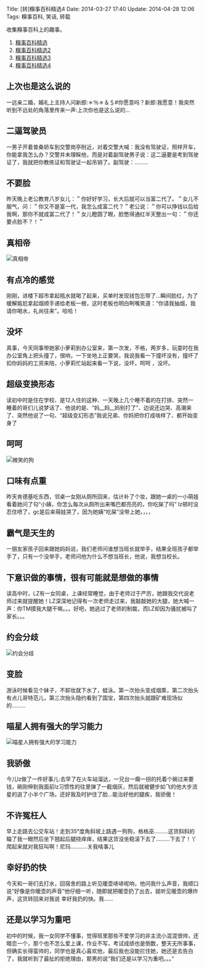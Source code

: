 Title: [转]糗事百科精选4
Date: 2014-03-27 17:40
Update: 2014-04-28 12:06
Tags: 糗事百科, 笑话, 转载

[1]: /static/images/qiushibaike/ZhenXiangDi.jpg
[2]: /static/images/qiushibaike/dog-smiling.jpg
[3]: /static/images/qiushibaike/yuehuifenqi.jpg
[4]: /static/images/qiushibaike/CatLearnsFast.jpg

收集糗事百科上的趣事。

1. [糗事百科精选](/collection/qiushibaike.html)
2. [糗事百科精选2](/collection/qiushibaike2.html)
3. [糗事百科精选3](/collection/qiushibaike3.html)
4. [糗事百科精选4](/collection/qiushibaike4.html)

## 上次也是这么说的
一远亲二婚，婚礼上主持人问新郎:＊％＊＆＄#你愿意吗？新郎:我愿意！我突然听到不远处的角落里传来一声:上次你也是这么说的…

## 二逼驾驶员
一男子开着普桑轿车到交警岗亭附近，对着交警大喊：我没有驾驶证，照样开车，你能拿我怎么办？交警并未理睬他，而是对着副驾驶男子说：这二逼要是考到驾驶证了，我就把你教练证和驾驶证一起吊销了。副驾驶：………

## 不要脸
昨天晚上老公教育八岁女儿：＂你好好学习，长大后就可以当富二代了。＂女儿不服气，问：＂你又不是富一代，我怎么成富二代？＂老公说：＂你可以挣钱以后给我啊，那你不就成富二代了！＂女儿瞪圆了眼，脸憋得通红半天整出一句：＂你还要点脸不？！＂

## 真相帝
![真相帝][1]

## 有点冷的感觉
刚刚，进楼下超市拿起瓶水就喝了起来，买单时发现钱包忘带了…瞬间脸红，为了缓解尴尬拿起烟顺手递给老板一根，这时老板也明白咧嘴笑道：“你请我抽烟，我请你喝水，礼尚往来”。哈哈！

## 没坏
真事，今天同事带她家小萝莉到办公室来，第一次发，不格，两岁多，玩耍时在我办公室角上把头撞了，很响，一下坐地上正要哭，我说我看一下撞坏没有，撞坏了扣你妈妈的工资来陪，小萝莉忙站起来看一下说，没坏，呵呵 ，没坏。

## 超级变换形态
读初中时是住在学校、是12人住的这种、一天晚上几个睡不着的在打排、突然一睡着的哥们儿说梦话了、他说的是、“妈__妈__妈别打了”、边说还边哭、高潮来了、突然他说了一句、“超级变幻形态”我说兄弟、你妈把你打成啥样了、都开始变身了

## 呵呵
![微笑的狗][2]

## 口味有点重
昨天肯德基吃东西，邻桌一女刚从厕所回来，估计补了个妆，跟她一桌的一小萌娃看着她问了句“小姨，你怎么每次从厕所出来嘴巴都亮亮的，你吃屎了吗” lz顿时没忍住喷了，gc是后来萌娃哭了，因为她姨“吃屎”没带上她，，，，

## 霸气是天生的
一朋友家孩子回来跟她妈妈说，我们老师问谁想当班长就举手，结果全班孩子都举手了，只有一个没举手，老师问他为什么不想当班长，他说，我想当校长。

## 下意识做的事情，很有可能就是想做的事情
读高中时，LZ有一女同桌，上课经常睡觉，由于老师过于严厉，她跟我交代说老师过来就提醒她！LZ深深地记得有一次老师走过来，我敲敲她的大腿，她大喊一声：你TM摸我大腿干嘛。。。好吧，她逃过了老师的制裁，而LZ却因为骚扰被叫了家长。。。

## 约会分歧
![约会分歧][3]

## 变脸
游泳时候看见个妹子，不卸妆就下水了，蛙泳。第一次抬头变成烟熏，第二次抬头有点儿哥特范儿，第三次抬头隐约看到了国宝，第四次抬头就跟矿难现场似的………

## 喵星人拥有强大的学习能力
![喵星人拥有强大的学习能力][4]

## 我骄傲
今儿lz做了一件好事儿:去早了在火车站溜达，一兄台一瘸一拐的托着个碗过来要钱，碗刚伸到我面前lz习惯性的往里弹了一截烟灰，然后就被健步如飞的他大步流星的追了小半个广场，还好我及时护住了脸...能治好他的腿疾，我骄傲！

## 不许冤枉人
早上走路去公交车站！走到35°度角斜坡上路遇一狗狗，格格巫.........这货斜斜的瞄了我一眼然后坐下翘起后腿挠痒痒，结果这货没坐稳滚下去了.........下去了！丫爬起来就对我狂叫啊！尼玛...........关我啥事儿

## 幸好扔的快
今天和一哥们去打水，回宿舍的路上听见暖壶哧哧呢响，他问我什么声音，我顺口说“好像是你暖壶的声音”他仔细一听，随即就把暖壶扔了出去，就听见暖壶的爆炸声，这货转回来对我说 幸好我扔的快。我……

## 还是以学习为重吧
初中的时候，我一女同学不懂事，觉得班里那些不爱学习的非主流小混混很帅，还暗恋一个，那个也不怎么爱上课，作业不写，考试成绩也是倒数，整天无所事事，但确实长得蛮帅的，同学也是真心喜欢他，最后我也没能拦住她，她还是去告白了，我就听到了最扯的拒绝理由，那男的说“我们还是以学习为重吧。。。”

